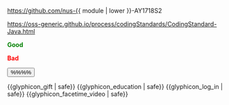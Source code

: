 <span id="common_org">https://github.com/nus-{{ module | lower }}-AY1718S2</span>

<span id="java_coding_standard">https://oss-generic.github.io/process/codingStandards/CodingStandard-Java.html</span>

<span id="good"><font color="green">**<span class="glyphicon glyphicon-thumbs-up" aria-hidden="true"></span> Good**</font></span>

<span id="bad"><font color="red">**<span class="glyphicon glyphicon-thumbs-down" aria-hidden="true"></span> Bad**</font></span>

<span id="outcomes">
<button type="button" class="btn btn-default btn-sm" aria-label="Left Align"><md>%%<include src="text.md#outcomes" inline />%%</md></button><p/>
</span>

<span id="icon_example">{{glyphicon_gift | safe}}</span>
<span id="icon_prereq">{{glyphicon_education | safe}}</span>
<span id="icon_embedding">{{glyphicon_log_in | safe}}</span>
<span id="icon_video">{{glyphicon_facetime_video | safe}}</span>